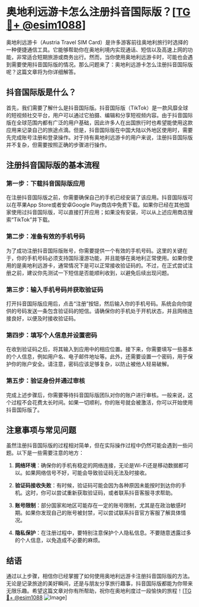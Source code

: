 # 奥地利远游卡怎么注册抖音国际版？[[TG💪+ @esim1088](https://t.me/s/esim1088)]

奥地利远游卡（Austria Travel SIM Card）是许多游客前往奥地利旅行时选择的一种便捷通信工具。它能够帮助你在奥地利境内实现通话、短信以及高速上网的功能，非常适合短期旅游或商务出行。然而，当你使用奥地利远游卡时，可能也会遇到需要使用抖音国际版的情况。那么问题来了：奥地利远游卡怎么注册抖音国际版呢？这篇文章将为你详细解答。

## 抖音国际版是什么？

首先，我们需要了解什么是抖音国际版。抖音国际版（TikTok）是一款风靡全球的短视频社交平台，用户可以通过它拍摄、编辑和分享短视频内容。由于抖音国际版在全球范围内都有广泛的用户基础，因此许多人在出国旅行时也希望能使用这款应用来记录自己的旅途点滴。但是，抖音国际版在中国大陆以外地区使用时，需要先完成账号注册和登录操作。对于持有奥地利远游卡的用户来说，注册抖音国际版并不复杂，但需要按照正确的步骤进行操作。

## 注册抖音国际版的基本流程

### 第一步：下载抖音国际版应用

在注册抖音国际版之前，你需要确保自己的手机已经安装了该应用。抖音国际版可以在苹果App Store或者安卓Google Play商店中免费下载。如果你已经在其他国家使用过抖音国际版，可以直接打开应用；如果没有安装，可以从上述应用商店搜索“TikTok”并下载。

### 第二步：准备有效的手机号码

为了成功注册抖音国际版账号，你需要提供一个有效的手机号码。这里的关键在于，你的手机号码必须支持国际漫游功能，并且能够在奥地利正常使用。如果你使用的是奥地利远游卡，通常情况下是可以正常接收验证码的。不过，在正式尝试注册之前，建议你先测试一下短信是否能顺利收到，以避免后续出现问题。

### 第三步：输入手机号码并获取验证码

打开抖音国际版应用后，点击“注册”按钮，然后输入你的手机号码。系统会向你提供的号码发送一条包含验证码的短信。请确保你的手机处于开机状态，并且网络连接良好，以便及时接收验证码。

### 第四步：填写个人信息并设置密码

在收到验证码之后，将其输入到应用中的相应位置。接下来，你需要填写一些基本的个人信息，例如用户名、电子邮件地址等。此外，还需要设置一个密码，用于保护你的账户安全。请注意，密码应该足够复杂，以防止被他人轻易破解。

### 第五步：验证身份并通过审核

完成上述步骤后，你需要等待抖音国际版团队对你的账户进行审核。一般来说，这个过程不会花费太长时间。如果一切顺利，你的账号就会被激活，你可以开始使用抖音国际版了。

## 注意事项与常见问题

虽然注册抖音国际版的过程相对简单，但在实际操作过程中仍然可能会遇到一些问题。以下是一些需要注意的地方：

1. **网络环境**：确保你的手机有稳定的网络连接，无论是Wi-Fi还是移动数据都可以。如果网络信号不好，可能会导致验证码无法及时接收。
   
2. **验证码接收失败**：有时候，验证码可能会因为各种原因未能按时到达你的手机。这时，你可以尝试重新获取验证码，或者联系抖音客服寻求帮助。

3. **账号限制**：部分国家和地区可能存在一定的账号限制，尤其是在政治敏感时期。如果你发现自己的账号被封禁，可以尝试联系抖音官方客服了解具体情况。

4. **隐私保护**：在注册过程中，要特别注意保护个人隐私信息。不要随意透露过多的个人信息，以免造成不必要的麻烦。

## 结语

通过以上步骤，相信你已经掌握了如何使用奥地利远游卡注册抖音国际版的方法。无论是记录旅途的美好瞬间，还是与朋友分享旅行趣事，抖音国际版都能为你带来无限乐趣。希望这篇文章对你有所帮助，祝你在奥地利度过一段愉快的旅程！[[TG💪+ @esim1088](https://t.me/s/esim1088) ![Image](https://i.postimg.cc/4NQfJmqS/Snipaste-2025-05-13-00-14-12.png)]